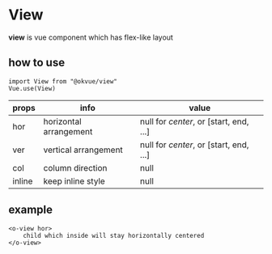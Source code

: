 # View

**view** is vue component which has flex-like layout

## how to use

```
import View from "@okvue/view"
Vue.use(View)
```

props|info|value
|-|-|-
hor|horizontal arrangement|null for *center*, or [start, end, ...]
ver|vertical arrangement|null for *center*, or [start, end, ...]
col|column direction|null
inline|keep inline style|null

## example

```
<o-view hor>
    child which inside will stay horizontally centered
</o-view>
```